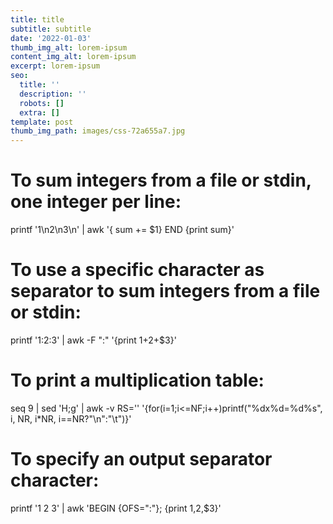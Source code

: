 ```yaml
---
title: title
subtitle: subtitle
date: '2022-01-03'
thumb_img_alt: lorem-ipsum
content_img_alt: lorem-ipsum
excerpt: lorem-ipsum
seo:
  title: ''
  description: ''
  robots: []
  extra: []
template: post
thumb_img_path: images/css-72a655a7.jpg
---
```

# To sum integers from a file or stdin, one integer per line:

printf '1\n2\n3\n' | awk '{ sum += $1} END {print sum}'

# To use a specific character as separator to sum integers from a file or stdin:

printf '1:2:3' | awk -F ":" '{print $1+$2+$3}'

# To print a multiplication table:

seq 9 | sed 'H;g' | awk -v RS='' '{for(i=1;i<=NF;i++)printf("%dx%d=%d%s", i, NR, i\*NR, i==NR?"\n":"\t")}'

# To specify an output separator character:

printf '1 2 3' | awk 'BEGIN {OFS=":"}; {print $1,$2,$3}'
